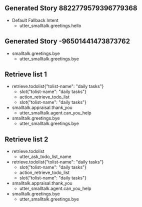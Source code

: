 
## Generated Story 8822779579396779368
* Default Fallback Intent
    - utter_smalltalk.greetings.hello

## Generated Story -96501441473873762
* smalltalk.greetings.bye
    - utter_smalltalk.greetings.bye


## Retrieve list 1
* retrieve.todolist{"tolist-name": "daily tasks"}
    - slot{"tolist-name": "daily tasks"}
    - action_retrieve_todo_list
    - slot{"tolist-name": "daily tasks"}
* smalltalk.appraisal.thank_you
    - utter_smalltalk.agent.can_you_help
* smalltalk.greetings.bye
    - utter_smalltalk.greetings.bye

## Retrieve list 2
* retrieve.todolist
    - utter_ask_todo_list_name
* retrieve.todolist{"tolist-name": "daily tasks"}
    - slot{"tolist-name": "daily tasks"}
    - action_retrieve_todo_list
    - slot{"tolist-name": "daily tasks"}
* smalltalk.appraisal.thank_you
    - utter_smalltalk.agent.can_you_help
* smalltalk.greetings.bye
    - utter_smalltalk.greetings.bye

<!-- ## SMALL TALK STORY 13
 * smalltalk.agent.acquaintance
    - utter_smalltalk.agent.acquaintance

## SMALL TALK STORY 20
 * smalltalk.agent.age
    - utter_smalltalk.agent.age

## SMALL TALK STORY 27
 * smalltalk.agent.annoying
    - utter_smalltalk.agent.annoying

## SMALL TALK STORY 34
 * smalltalk.agent.answer_my_question
    - utter_smalltalk.agent.answer_my_question

## SMALL TALK STORY 41
 * smalltalk.agent.bad
    - utter_smalltalk.agent.bad

## SMALL TALK STORY 48
 * smalltalk.agent.beautiful
    - utter_smalltalk.agent.beautiful

## SMALL TALK STORY 55
 * smalltalk.agent.be_clever
    - utter_smalltalk.agent.be_clever

## SMALL TALK STORY 62
 * smalltalk.agent.birth_date
    - utter_smalltalk.agent.birth_date

## SMALL TALK STORY 69
 * smalltalk.agent.boring
    - utter_smalltalk.agent.boring

## SMALL TALK STORY 76
 * smalltalk.agent.boss
    - utter_smalltalk.agent.boss

## SMALL TALK STORY 83
 * smalltalk.agent.busy
    - utter_smalltalk.agent.busy

## SMALL TALK STORY 90
 * smalltalk.agent.can_you_help
    - utter_smalltalk.agent.can_you_help

## SMALL TALK STORY 97
 * smalltalk.agent.chatbot
    - utter_smalltalk.agent.chatbot

## SMALL TALK STORY 104
 * smalltalk.agent.clever
    - utter_smalltalk.agent.clever

## SMALL TALK STORY 111
 * smalltalk.agent.crazy
    - utter_smalltalk.agent.crazy

## SMALL TALK STORY 118
 * smalltalk.agent.fired
    - utter_smalltalk.agent.fired

## SMALL TALK STORY 125
 * smalltalk.agent.funny
    - utter_smalltalk.agent.funny

## SMALL TALK STORY 132
 * smalltalk.agent.good
    - utter_smalltalk.agent.good

## SMALL TALK STORY 139
 * smalltalk.agent.happy
    - utter_smalltalk.agent.happy

## SMALL TALK STORY 146
 * smalltalk.agent.hobby
    - utter_smalltalk.agent.hobby

## SMALL TALK STORY 153
 * smalltalk.agent.hungry
    - utter_smalltalk.agent.hungry

## SMALL TALK STORY 160
 * smalltalk.agent.marry_user
    - utter_smalltalk.agent.marry_user

## SMALL TALK STORY 167
 * smalltalk.agent.my_friend
    - utter_smalltalk.agent.my_friend

## SMALL TALK STORY 174
 * smalltalk.agent.occupation
    - utter_smalltalk.agent.occupation

## SMALL TALK STORY 181
 * smalltalk.agent.origin
    - utter_smalltalk.agent.origin

## SMALL TALK STORY 188
 * smalltalk.agent.ready
    - utter_smalltalk.agent.ready

## SMALL TALK STORY 195
 * smalltalk.agent.real
    - utter_smalltalk.agent.real

## SMALL TALK STORY 202
 * smalltalk.agent.residence
    - utter_smalltalk.agent.residence

## SMALL TALK STORY 209
 * smalltalk.agent.right
    - utter_smalltalk.agent.right

## SMALL TALK STORY 216
 * smalltalk.agent.sure
    - utter_smalltalk.agent.sure

## SMALL TALK STORY 223
 * smalltalk.agent.talk_to_me
    - utter_smalltalk.agent.talk_to_me

## SMALL TALK STORY 230
 * smalltalk.agent.there
    - utter_smalltalk.agent.there

## SMALL TALK STORY 237
 * smalltalk.appraisal.bad
    - utter_smalltalk.appraisal.bad

## SMALL TALK STORY 244
 * smalltalk.appraisal.good
    - utter_smalltalk.appraisal.good

## SMALL TALK STORY 251
 * smalltalk.appraisal.no_problem
    - utter_smalltalk.appraisal.no_problem

## SMALL TALK STORY 258
 * smalltalk.appraisal.thank_you
    - utter_smalltalk.appraisal.thank_you

## SMALL TALK STORY 265
 * smalltalk.appraisal.welcome
    - utter_smalltalk.appraisal.welcome

## SMALL TALK STORY 272
 * smalltalk.appraisal.well_done
    - utter_smalltalk.appraisal.well_done

## SMALL TALK STORY 279
 * smalltalk.confirmation.cancel
    - utter_smalltalk.confirmation.cancel

## SMALL TALK STORY 286
 * smalltalk.confirmation.no
    - utter_smalltalk.confirmation.no

## SMALL TALK STORY 293
 * smalltalk.confirmation.yes
    - utter_smalltalk.confirmation.yes

## SMALL TALK STORY 300
 * smalltalk.dialog.hold_on
    - utter_smalltalk.dialog.hold_on

## SMALL TALK STORY 307
 * smalltalk.dialog.hug
    - utter_smalltalk.dialog.hug

## SMALL TALK STORY 314
 * smalltalk.dialog.i_do_not_care
    - utter_smalltalk.dialog.i_do_not_care

## SMALL TALK STORY 321
 * smalltalk.dialog.sorry
    - utter_smalltalk.dialog.sorry

## SMALL TALK STORY 328
 * smalltalk.dialog.what_do_you_mean
    - utter_smalltalk.dialog.what_do_you_mean

## SMALL TALK STORY 335
 * smalltalk.dialog.wrong
    - utter_smalltalk.dialog.wrong

## SMALL TALK STORY 342
 * smalltalk.emotions.ha_ha
    - utter_smalltalk.emotions.ha_ha

## SMALL TALK STORY 349
 * smalltalk.emotions.wow
    - utter_smalltalk.emotions.wow

## SMALL TALK STORY 356
 * smalltalk.greetings.bye
    - utter_smalltalk.greetings.bye

## SMALL TALK STORY 363
 * smalltalk.greetings.goodevening
    - utter_smalltalk.greetings.goodevening

## SMALL TALK STORY 370
 * smalltalk.greetings.goodmorning
    - utter_smalltalk.greetings.goodmorning

## SMALL TALK STORY 377
 * smalltalk.greetings.goodnight
    - utter_smalltalk.greetings.goodnight

## SMALL TALK STORY 384
 * smalltalk.greetings.hello
    - utter_smalltalk.greetings.hello

## SMALL TALK STORY 391
 * smalltalk.greetings.how_are_you
    - utter_smalltalk.greetings.how_are_you

## SMALL TALK STORY 398
 * smalltalk.greetings.nice_to_meet_you
    - utter_smalltalk.greetings.nice_to_meet_you

## SMALL TALK STORY 405
 * smalltalk.greetings.nice_to_see_you
    - utter_smalltalk.greetings.nice_to_see_you

## SMALL TALK STORY 412
 * smalltalk.greetings.nice_to_talk_to_you
    - utter_smalltalk.greetings.nice_to_talk_to_you

## SMALL TALK STORY 419
 * smalltalk.greetings.whatsup
    - utter_smalltalk.greetings.whatsup

## SMALL TALK STORY 426
 * smalltalk.user.angry
    - utter_smalltalk.user.angry

## SMALL TALK STORY 433
 * smalltalk.user.back
    - utter_smalltalk.user.back

## SMALL TALK STORY 440
 * smalltalk.user.bored
    - utter_smalltalk.user.bored

## SMALL TALK STORY 447
 * smalltalk.user.busy
    - utter_smalltalk.user.busy

## SMALL TALK STORY 454
 * smalltalk.user.can_not_sleep
    - utter_smalltalk.user.can_not_sleep

## SMALL TALK STORY 461
 * smalltalk.user.does_not_want_to_talk
    - utter_smalltalk.user.does_not_want_to_talk

## SMALL TALK STORY 468
 * smalltalk.user.excited
    - utter_smalltalk.user.excited

## SMALL TALK STORY 475
 * smalltalk.user.going_to_bed
    - utter_smalltalk.user.going_to_bed

## SMALL TALK STORY 482
 * smalltalk.user.good
    - utter_smalltalk.user.good

## SMALL TALK STORY 489
 * smalltalk.user.happy
    - utter_smalltalk.user.happy

## SMALL TALK STORY 496
 * smalltalk.user.has_birthday
    - utter_smalltalk.user.has_birthday

## SMALL TALK STORY 503
 * smalltalk.user.here
    - utter_smalltalk.user.here

## SMALL TALK STORY 510
 * smalltalk.user.joking
    - utter_smalltalk.user.joking

## SMALL TALK STORY 517
 * smalltalk.user.likes_agent
    - utter_smalltalk.user.likes_agent

## SMALL TALK STORY 524
 * smalltalk.user.lonely
    - utter_smalltalk.user.lonely

## SMALL TALK STORY 531
 * smalltalk.user.looks_like
    - utter_smalltalk.user.looks_like

## SMALL TALK STORY 538
 * smalltalk.user.loves_agent
    - utter_smalltalk.user.loves_agent

## SMALL TALK STORY 545
 * smalltalk.user.misses_agent
    - utter_smalltalk.user.misses_agent

## SMALL TALK STORY 552
 * smalltalk.user.needs_advice
    - utter_smalltalk.user.needs_advice

## SMALL TALK STORY 559
 * smalltalk.user.sad
    - utter_smalltalk.user.sad

## SMALL TALK STORY 566
 * smalltalk.user.sleepy
    - utter_smalltalk.user.sleepy

## SMALL TALK STORY 573
 * smalltalk.user.testing_agent
    - utter_smalltalk.user.testing_agent

## SMALL TALK STORY 580
 * smalltalk.user.tired
    - utter_smalltalk.user.tired

## SMALL TALK STORY 587
 * smalltalk.user.waits
    - utter_smalltalk.user.waits

## SMALL TALK STORY 594
 * smalltalk.user.wants_to_see_agent_again
    - utter_smalltalk.user.wants_to_see_agent_again

## SMALL TALK STORY 601
 * smalltalk.user.wants_to_talk
    - utter_smalltalk.user.wants_to_talk

## SMALL TALK STORY 608
 * smalltalk.user.will_be_back
    - utter_smalltalk.user.will_be_back -->